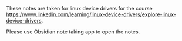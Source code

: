 These notes are taken for linux device drivers for the course https://www.linkedin.com/learning/linux-device-drivers/explore-linux-device-drivers. 

Please use Obsidian note taking app to open the notes.
